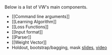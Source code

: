 Below is a list of VW's main components.
* [[Command line arguments]]
* [[Learning Algorithm]]
* [[Loss Functions]]
* [[Input format]]
* [[Parser]]
* [[Weight Vector]]
* Holdout, bootstrap/bagging, mask [slides](zhen_slides_final.pdf), [video](http://talks.eharmony.com/video/75043179)